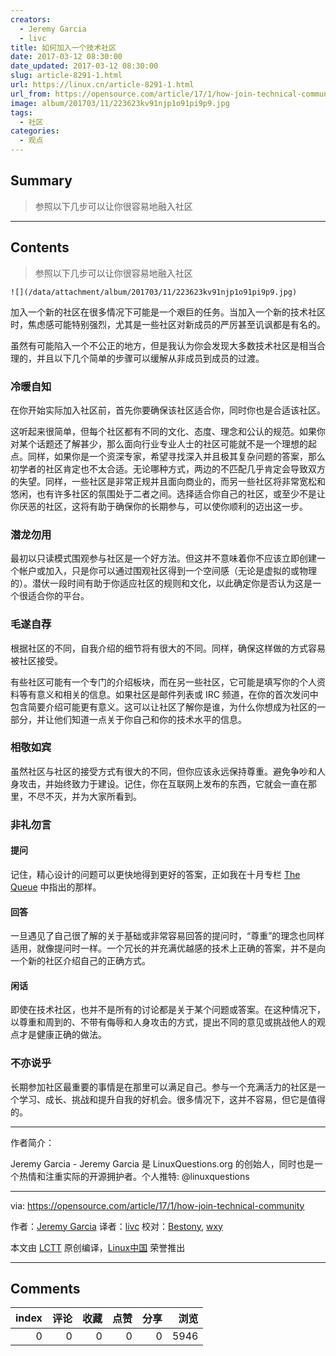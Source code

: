 ```yaml
---
creators:
  - Jeremy Garcia
  - livc
title: 如何加入一个技术社区
date: 2017-03-12 08:30:00
date_updated: 2017-03-12 08:30:00
slug: article-8291-1.html
url: https://linux.cn/article-8291-1.html
url_from: https://opensource.com/article/17/1/how-join-technical-community
image: album/201703/11/223623kv91njp1o91pi9p9.jpg
tags:
  - 社区
categories:
  - 观点
---
```


## Summary

> 参照以下几步可以让你很容易地融入社区

***

<!-- more -->

## Contents

> 
> 参照以下几步可以让你很容易地融入社区
> 
> 
> 

`![](/data/attachment/album/201703/11/223623kv91njp1o91pi9p9.jpg)`

加入一个新的社区在很多情况下可能是一个艰巨的任务。当加入一个新的技术社区时，焦虑感可能特别强烈，尤其是一些社区对新成员的严厉甚至讥讽都是有名的。

虽然有可能陷入一个不公正的地方，但是我认为你会发现大多数技术社区是相当合理的，并且以下几个简单的步骤可以缓解从非成员到成员的过渡。

### 冷暖自知

在你开始实际加入社区前，首先你要确保该社区适合你，同时你也是合适该社区。

这听起来很简单，但每个社区都有不同的文化、态度、理念和公认的规范。如果你对某个话题还了解甚少，那么面向行业专业人士的社区可能就不是一个理想的起点。同样，如果你是一个资深专家，希望寻找深入并且极其复杂问题的答案，那么初学者的社区肯定也不太合适。无论哪种方式，两边的不匹配几乎肯定会导致双方的失望。同样，一些社区是非常正规并且面向商业的，而另一些社区将非常宽松和悠闲，也有许多社区的氛围处于二者之间。选择适合你自己的社区，或至少不是让你厌恶的社区，这将有助于确保你的长期参与，可以使你顺利的迈出这一步。

### 潜龙勿用

最初以只读模式围观参与社区是一个好方法。但这并不意味着你不应该立即创建一个帐户或加入，只是你可以通过围观社区得到一个空间感（无论是虚拟的或物理的）。潜伏一段时间有助于你适应社区的规则和文化，以此确定你是否认为这是一个很适合你的平台。

### 毛遂自荐

根据社区的不同，自我介绍的细节将有很大的不同。同样，确保这样做的方式容易被社区接受。

有些社区可能有一个专门的介绍板块，而在另一些社区，它可能是填写你的个人资料等有意义和相关的信息。如果社区是邮件列表或 IRC 频道，在你的首次发问中包含简要介绍可能更有意义。这可以让社区了解你是谁，为什么你想成为社区的一部分，并让他们知道一点关于你自己和你的技术水平的信息。

### 相敬如宾

虽然社区与社区的接受方式有很大的不同，但你应该永远保持尊重。避免争吵和人身攻击，并始终致力于建设。记住，你在互联网上发布的东西，它就会一直在那里，不尽不灭，并为大家所看到。

### 非礼勿言

#### 提问

记住，精心设计的问题可以更快地得到更好的答案，正如我在十月专栏 [The Queue](https://opensource.com/life/16/10/how-ask-technical-questions) 中指出的那样。

#### 回答

一旦遇见了自己很了解的关于基础或非常容易回答的提问时，“尊重”的理念也同样适用，就像提问时一样。一个冗长的并充满优越感的技术上正确的答案，并不是向一个新的社区介绍自己的正确方式。

#### 闲话

即使在技术社区，也并不是所有的讨论都是关于某个问题或答案。在这种情况下，以尊重和周到的、不带有侮辱和人身攻击的方式，提出不同的意见或挑战他人的观点才是健康正确的做法。

### 不亦说乎

长期参加社区最重要的事情是在那里可以满足自己。参与一个充满活力的社区是一个学习、成长、挑战和提升自我的好机会。很多情况下，这并不容易，但它是值得的。

---

作者简介：

Jeremy Garcia - Jeremy Garcia 是 LinuxQuestions.org 的创始人，同时也是一个热情和注重实际的开源拥护者。个人推特: @linuxquestions

---

via: <https://opensource.com/article/17/1/how-join-technical-community>

作者：[Jeremy Garcia](https://opensource.com/users/jeremy-garcia) 译者：[livc](https://github.com/livc) 校对：[Bestony](https://github.com/Bestony), [wxy](https://github.com/wxy)

本文由 [LCTT](https://github.com/LCTT/TranslateProject) 原创编译，[Linux中国](https://linux.cn/) 荣誉推出

***

## Comments


|   index |   评论 |   收藏 |   点赞 |   分享 |   浏览 |
|--------:|-------:|-------:|-------:|-------:|-------:|
|       0 |      0 |      0 |      0 |      0 |   5946 |
